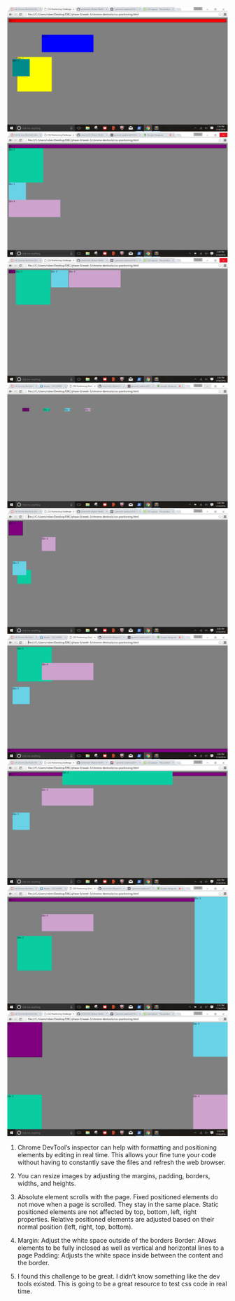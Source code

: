 ![3.4 question 1](imgs/Challenge-3.4.1.png)
![3.4 question 2](imgs/Challenge-3.4.2.png)
![3.4 question 3](imgs/Challenge-3.4.3.png)
![3.4 question 4](imgs/Challenge-3.4.4.png)
![3.4 question 5](imgs/Challenge-3.4.5.png)
![3.4 question 6](imgs/Challenge-3.4.6.png)
![3.4 question 7](imgs/Challenge-3.4.7.png)
![3.4 question 8](imgs/Challenge-3.4.8.png)
![3.4 question 9](imgs/Challenge-3.4.9.png)

1.  Chrome DevTool’s inspector can help with formatting and positioning elements by editing in real time. This allows your fine tune your code without having to constantly save the files and refresh the web browser. 

2.  You can resize images by adjusting the margins, padding, borders, widths, and heights. 

3.  Absolute element scrolls with the page. Fixed positioned elements do not move when a page is scrolled. They stay in the same place. Static positioned elements are not affected by top, bottom, left, right properties. Relative positioned elements are adjusted based on their normal position (left, right, top, bottom).

4.  Margin: Adjust the white space outside of the borders
    Border: Allows elements to be fully inclosed as well as vertical and horizontal lines to a page
    Padding: Adjusts the white space inside between the content and the border.

5.  I found this challenge to be great. I didn’t know something like the dev tools existed. This is going to be a great resource to test css code in real time.